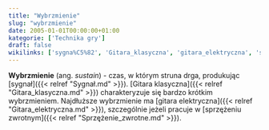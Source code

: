 ```yaml
---
title: "Wybrzmienie"
slug: "wybrzmienie"
date: 2005-01-01T00:00:00+01:00
kategorie: ['Technika gry']
draft: false
wikilinks: ['sygna%C5%82', 'Gitara_klasyczna', 'gitara_elektryczna', 'sprz%C4%99%C5%BCenie_zwrotne']
---
```

**Wybrzmienie** (ang. *sustain*) - czas, w którym struna drga,
produkując [sygnał]({{< relref "Sygnał.md" >}}). [Gitara
klasyczna]({{< relref "Gitara_klasyczna.md" >}}) charakteryzuje się bardzo
krótkim wybrzmieniem. Najdłuższe wybrzmienie ma [gitara
elektryczna]({{< relref "Gitara_elektryczna.md" >}}), szczególnie jeżeli pracuje
w [sprzężeniu zwrotnym]({{< relref "Sprzężenie_zwrotne.md" >}}).

